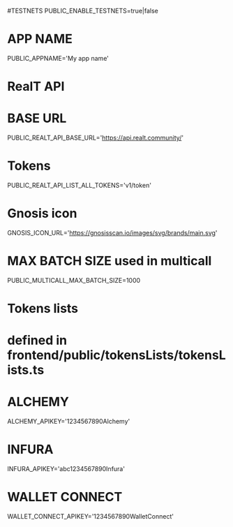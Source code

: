 #TESTNETS
PUBLIC_ENABLE_TESTNETS=true|false
# APP NAME
PUBLIC_APPNAME='My app name'

# RealT API
# BASE URL
PUBLIC_REALT_API_BASE_URL='https://api.realt.community/'
# Tokens
PUBLIC_REALT_API_LIST_ALL_TOKENS='v1/token'

# Gnosis icon
GNOSIS_ICON_URL='https://gnosisscan.io/images/svg/brands/main.svg'

# MAX BATCH SIZE used in multicall
PUBLIC_MULTICALL_MAX_BATCH_SIZE=1000

# Tokens lists
# defined in frontend/public/tokensLists/tokensLists.ts

# ALCHEMY
ALCHEMY_APIKEY='1234567890Alchemy'
# INFURA
INFURA_APIKEY='abc1234567890Infura'
# WALLET CONNECT
WALLET_CONNECT_APIKEY='1234567890WalletConnect'
